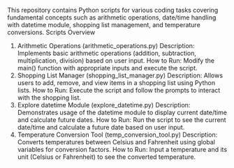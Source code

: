 This repository contains Python scripts for various coding tasks covering fundamental concepts such as arithmetic operations, date/time handling with datetime module, shopping list management, and temperature conversions.
Scripts Overview
1. Arithmetic Operations (arithmetic_operations.py)
Description: Implements basic arithmetic operations (addition, subtraction, multiplication, division) based on user input.
How to Run: Modify the main() function with appropriate inputs and execute the script.
2. Shopping List Manager (shopping_list_manager.py)
Description: Allows users to add, remove, and view items in a shopping list using Python lists.
How to Run: Execute the script and follow the prompts to interact with the shopping list.
3. Explore datetime Module (explore_datetime.py)
Description: Demonstrates usage of the datetime module to display current date/time and calculate future dates.
How to Run: Run the script to see the current date/time and calculate a future date based on user input.
4. Temperature Conversion Tool (temp_conversion_tool.py)
Description: Converts temperatures between Celsius and Fahrenheit using global variables for conversion factors.
How to Run: Input a temperature and its unit (Celsius or Fahrenheit) to see the converted temperature.